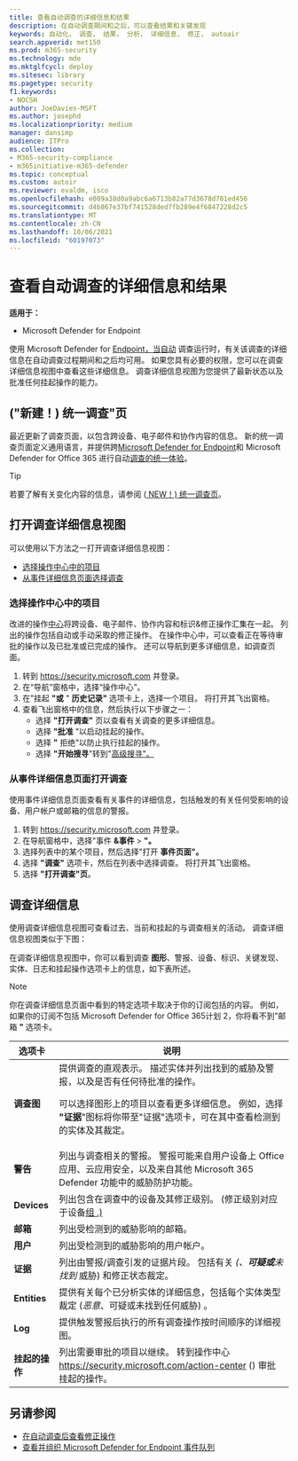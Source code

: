 ```yaml
---
title: 查看自动调查的详细信息和结果
description: 在自动调查期间和之后，可以查看结果和关键发现
keywords: 自动化， 调查， 结果， 分析， 详细信息， 修正， autoair
search.appverid: met150
ms.prod: m365-security
ms.technology: mde
ms.mktglfcycl: deploy
ms.sitesec: library
ms.pagetype: security
f1.keywords:
- NOCSH
author: JoeDavies-MSFT
ms.author: josephd
ms.localizationpriority: medium
manager: dansimp
audience: ITPro
ms.collection:
- M365-security-compliance
- m365initiative-m365-defender
ms.topic: conceptual
ms.custom: autoir
ms.reviewer: evaldm, isco
ms.openlocfilehash: e089a38d0a9abc6a6713b82a77d3678d781ed456
ms.sourcegitcommit: d4b867e37bf741528ded7fb289e4f6847228d2c5
ms.translationtype: MT
ms.contentlocale: zh-CN
ms.lasthandoff: 10/06/2021
ms.locfileid: "60197073"
---
```

# <a name="view-the-details-and-results-of-an-automated-investigation"></a>查看自动调查的详细信息和结果

**适用于：**
- Microsoft Defender for Endpoint

使用 Microsoft Defender for [Endpoint，当自动](automated-investigations.md) 调查运行时，有关该调查的详细信息在自动调查过程期间和之后均可用。 如果您具有必要的权限，您可以在调查详细信息视图中查看这些详细信息。 调查详细信息视图为您提供了最新状态以及批准任何挂起操作的能力。

## <a name="new-unified-investigation-page"></a> ("新建！) 统一调查"页

最近更新了调查页面，以包含跨设备、电子邮件和协作内容的信息。 新的统一调查页面定义通用语言，并提供跨[Microsoft Defender for Endpoint](microsoft-defender-endpoint.md)和 Microsoft Defender for Office 365 进行自动[调查的统一体验](/microsoft-365/security/office-365-security/office-365-atp)。

> [!TIP]
> 若要了解有关变化内容的信息，请参阅 ([ NEW！) 统一调查页](/microsoft-365/security/mtp/mtp-autoir-results)。

## <a name="open-the-investigation-details-view"></a>打开调查详细信息视图

可以使用以下方法之一打开调查详细信息视图：

- [选择操作中心中的项目](#select-an-item-in-the-action-center)
- [从事件详细信息页面选择调查](#open-an-investigation-from-an-incident-details-page)

### <a name="select-an-item-in-the-action-center"></a>选择操作中心中的项目

改进的操作[中心](auto-investigation-action-center.md)将跨设备、电子邮件[](manage-auto-investigation.md#remediation-actions)、协作内容和标识&修正操作汇集在一起。 列出的操作包括自动或手动采取的修正操作。 在操作中心中，可以查看正在等待审批的操作以及已批准或已完成的操作。 还可以导航到更多详细信息，如调查页面。

1. 转到 <https://security.microsoft.com> 并登录。
2. 在“导航”窗格中，选择“操作中心”。
3. 在"挂起 **"或** " **历史记录"** 选项卡上，选择一个项目。 将打开其飞出窗格。
4. 查看飞出窗格中的信息，然后执行以下步骤之一：
   - 选择 **"打开调查"** 页以查看有关调查的更多详细信息。
   - 选择 **"批准** "以启动挂起的操作。
   - 选择 **"** 拒绝"以防止执行挂起的操作。
   - 选择 **"开始搜寻**"转到"[高级搜寻"。](advanced-hunting-overview.md)

### <a name="open-an-investigation-from-an-incident-details-page"></a>从事件详细信息页面打开调查

使用事件详细信息页面查看有关事件的详细信息，包括触发的有关任何受影响的设备、用户帐户或邮箱的信息的警报。

1. 转到 <https://security.microsoft.com> 并登录。
2. 在导航窗格中，选择"事件 **&事件** \> **"。**
3. 选择列表中的某个项目，然后选择"打开 **事件页面"。**
4. 选择 **"调查"** 选项卡，然后在列表中选择调查。 将打开其飞出窗格。
5. 选择 **"打开调查"页**。

## <a name="investigation-details"></a>调查详细信息

使用调查详细信息视图可查看过去、当前和挂起的与调查相关的活动。 调查详细信息视图类似于下图：

在调查详细信息视图中，你可以看到调查 **图形**、警报、设备、标识、关键发现、实体、日志和挂起操作选项卡上的信息，如下表所述。    

> [!NOTE]
> 你在调查详细信息页面中看到的特定选项卡取决于你的订阅包括的内容。 例如，如果你的订阅不包括 Microsoft Defender for Office 365计划 2，你将看不到"邮箱 **"** 选项卡。

|选项卡|说明|
|---|---|
|**调查图**|提供调查的直观表示。 描述实体并列出找到的威胁及警报，以及是否有任何待批准的操作。 <p> 可以选择图形上的项目以查看更多详细信息。 例如，选择 **"证据**"图标将你带至"证据"选项卡，可在其中查看检测到的实体及其裁定。|
|**警告**|列出与调查相关的警报。 警报可能来自用户设备上 Office 应用、云应用安全，以及来自其他 Microsoft 365 Defender 功能中的威胁防护功能。|
|**Devices**|列出包含在调查中的设备及其修正级别。  (修正级别对应于设备[组 .) ](automation-levels.md)|
|**邮箱**|列出受检测到的威胁影响的邮箱。|
|**用户**|列出受检测到的威胁影响的用户帐户。|
|**证据**|列出由警报/调查引发的证据片段。 包括有关 *(、**可疑或**未找到* 威胁) 和修正状态裁定。|
|**Entities**|提供有关每个已分析实体的详细信息，包括每个实体类型裁定 (*恶意*、可疑或未找到任何威胁) 。 |
|**Log**|提供触发警报后执行的所有调查操作按时间顺序的详细视图。|
|**挂起的操作**|列出需要审批的项目以继续。 转到操作中心 <https://security.microsoft.com/action-center> () 审批挂起的操作。|

## <a name="see-also"></a>另请参阅

- [在自动调查后查看修正操作](manage-auto-investigation.md)
- [查看并组织 Microsoft Defender for Endpoint 事件队列](view-incidents-queue.md)
